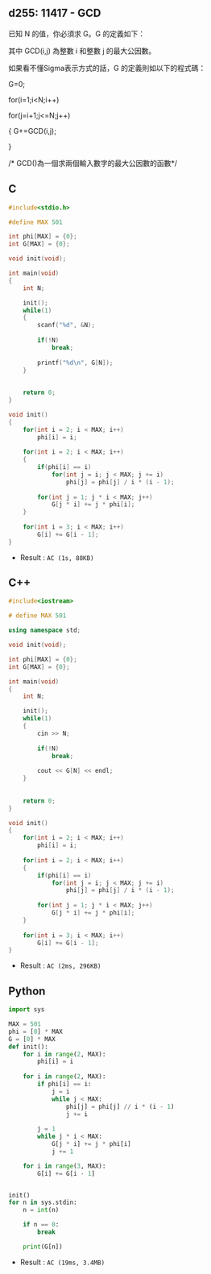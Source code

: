 ## d255: 11417 - GCD
已知 N 的值，你必須求 G。G 的定義如下：

其中 GCD(i,j) 為整數 i 和整數 j 的最大公因數。

如果看不懂Sigma表示方式的話，G 的定義則如以下的程式碼：

G=0;

for(i=1;i<N;i++)

for(j=i+1;j<=N;j++)

{
    G+=GCD(i,j);

}

/* GCD()為一個求兩個輸入數字的最大公因數的函數*/



## C
```C
#include<stdio.h>

#define MAX 501

int phi[MAX] = {0};
int G[MAX] = {0};

void init(void);

int main(void)
{
	int N;

	init();
	while(1)
	{
		scanf("%d", &N);
		
		if(!N)
			break;
		
		printf("%d\n", G[N]);
	}
		
	
	return 0;
}

void init()
{	
	for(int i = 2; i < MAX; i++)
		phi[i] = i;
	
	for(int i = 2; i < MAX; i++)
	{
		if(phi[i] == i)
			for(int j = i; j < MAX; j += i)
				phi[j] = phi[j] / i * (i - 1);
		
		for(int j = 1; j * i < MAX; j++)
			G[j * i] += j * phi[i];
	}
	
	for(int i = 3; i < MAX; i++)
		G[i] += G[i - 1];
}
```
 * Result : `AC (1s, 88KB)`

## C++
```C++
#include<iostream>

# define MAX 501

using namespace std;

void init(void);

int phi[MAX] = {0};
int G[MAX] = {0};

int main(void)
{
	int N;

	init();
	while(1)
	{
		cin >> N;
		
		if(!N)
			break;
		
		cout << G[N] << endl;
	}
		
	
	return 0;
}

void init()
{	
	for(int i = 2; i < MAX; i++)
		phi[i] = i;
	
	for(int i = 2; i < MAX; i++)
	{
		if(phi[i] == i)
			for(int j = i; j < MAX; j += i)
				phi[j] = phi[j] / i * (i - 1);
		
		for(int j = 1; j * i < MAX; j++)
			G[j * i] += j * phi[i];
	}
	
	for(int i = 3; i < MAX; i++)
		G[i] += G[i - 1];
}
```
 * Result : `AC (2ms, 296KB)`

## Python
```python
import sys

MAX = 501
phi = [0] * MAX
G = [0] * MAX
def init():
    for i in range(2, MAX):
        phi[i] = i
    
    for i in range(2, MAX):
        if phi[i] == i:
            j = i
            while j < MAX:
                phi[j] = phi[j] // i * (i - 1)
                j += i
        
        j = 1
        while j * i < MAX:
            G[j * i] += j * phi[i]
            j += 1

    for i in range(3, MAX):
        G[i] += G[i - 1] 


init()
for n in sys.stdin:
    n = int(n)

    if n == 0:
        break

    print(G[n])
```
 * Result : `AC (19ms, 3.4MB)`
